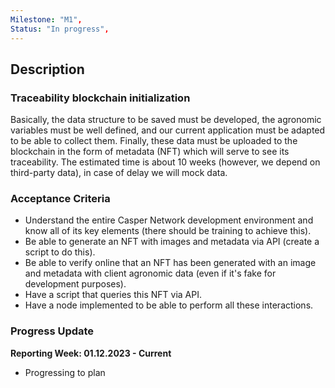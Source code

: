 ```yaml
---
Milestone: "M1",
Status: "In progress",
---
```

<!--lang:en--> 
## Description

### Traceability blockchain initialization

Basically, the data structure to be saved must be developed, the agronomic variables must be well defined, and our current application must be adapted to be able to collect them. Finally, these data must be uploaded to the blockchain in the form of metadata (NFT) which will serve to see its traceability. The estimated time is about 10 weeks (however, we depend on third-party data), in case of delay we will mock data.


### Acceptance Criteria

- Understand the entire Casper Network development environment and know all of its key elements (there should be training to achieve this).
- Be able to generate an NFT with images and metadata via API (create a script to do this).
- Be able to verify online that an NFT has been generated with an image and metadata with client agronomic data (even if it's fake for development purposes).
- Have a script that queries this NFT via API.
- Have a node implemented to be able to perform all these interactions.


### Progress Update

**Reporting Week: 01.12.2023 - Current**
- Progressing to plan
